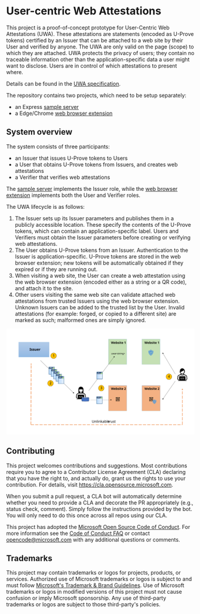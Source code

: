 # User-centric Web Attestations

This project is a proof-of-concept prototype for User-Centric Web Attestations (UWA). These attestations are statements (encoded as U-Prove tokens) certified by an Issuer that can be attached to a web site by their User and verified by anyone. The UWA are only valid on the page (scope) to which they are attached. UWA protects the privacy of users; they contain no traceable information other than the application-specific data a user might want to disclose. Users are in control of which attestations to present where.

Details can be found in the [UWA specification](./doc/uwa-spec.md).

The repository contains two projects, which need to be setup separately:
* an Express [sample server](./sample-issuer/README.md)
* a Edge/Chrome [web browser extension](./browser-extension/README.md)

## System overview

The system consists of three participants:
* an Issuer that issues U-Prove tokens to Users
* a User that obtains U-Prove tokens from Issuers, and creates web attestations
* a Verifier that verifies web attestations

The [sample server](./sample-issuer/README.md) implements the Issuer role, while the [web browser extension](./browser-extension/README.md) implements both the User and Verifier roles.

The UWA lifecycle is as follows:
1. The Issuer sets up its Issuer parameters and publishes them in a publicly accessible location. These specify the contents of the U-Prove tokens, which can contain an application-specific label. Users and Verifiers must obtain the Issuer parameters before creating or verifying web attestations.
2. The User obtains U-Prove tokens from an Issuer. Authentication to the Issuer is application-specific. U-Prove tokens are stored in the web browser extension; new tokens will be automatically obtained if they expired or if they are running out.
3. When visiting a web site, the User can create a web attestation using the web browser extension (encoded either as a string or a QR code), and attach it to the site.
4. Other users visiting the same web site can validate attached web attestations from trusted Issuers using the web browser extension. Unknown Issuers can be added to the trusted list by the User. Invalid attestations (for example: forged, or copied to a different site) are marked as such; malformed ones are simply ignored.

![UWA architecture](./doc/UWA_arch.svg)

## Contributing

This project welcomes contributions and suggestions.  Most contributions require you to agree to a
Contributor License Agreement (CLA) declaring that you have the right to, and actually do, grant us
the rights to use your contribution. For details, visit https://cla.opensource.microsoft.com.

When you submit a pull request, a CLA bot will automatically determine whether you need to provide
a CLA and decorate the PR appropriately (e.g., status check, comment). Simply follow the instructions
provided by the bot. You will only need to do this once across all repos using our CLA.

This project has adopted the [Microsoft Open Source Code of Conduct](https://opensource.microsoft.com/codeofconduct/).
For more information see the [Code of Conduct FAQ](https://opensource.microsoft.com/codeofconduct/faq/) or
contact [opencode@microsoft.com](mailto:opencode@microsoft.com) with any additional questions or comments.

## Trademarks

This project may contain trademarks or logos for projects, products, or services. Authorized use of Microsoft 
trademarks or logos is subject to and must follow 
[Microsoft's Trademark & Brand Guidelines](https://www.microsoft.com/en-us/legal/intellectualproperty/trademarks/usage/general).
Use of Microsoft trademarks or logos in modified versions of this project must not cause confusion or imply Microsoft sponsorship.
Any use of third-party trademarks or logos are subject to those third-party's policies.
